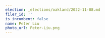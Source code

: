 ```yaml
---
election: _elections/oakland/2022-11-08.md
filer_id: ''
is_incumbent: false
name: Peter Liu
photo_url: Peter-Liu.png
---
```

